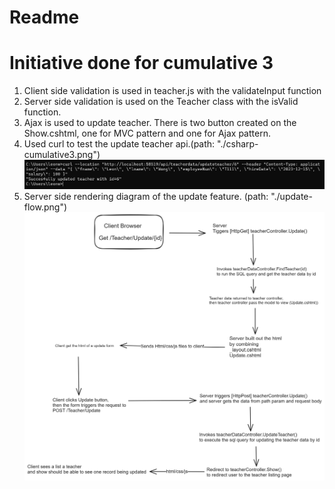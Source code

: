 # Readme

# Initiative done for cumulative 3

1. Client side validation is used in teacher.js with the validateInput function
2. Server side validation is used on the Teacher class with the isValid function.
3. Ajax is used to update teacher. There is two button created on the Show.cshtml, one for MVC pattern and one for Ajax pattern.
4. Used curl to test the update teacher api.(path: "./csharp-cumulative3.png")
   ![proof-of-curl](./csharp-cumulative3.png)
5. Server side rendering diagram of the update feature. (path: "./update-flow.png")![update flow](./update-flow.png)
